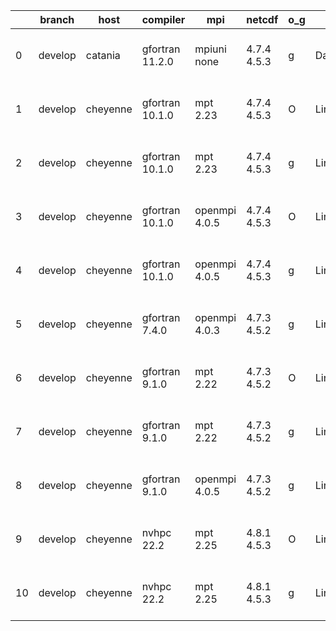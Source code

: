 |    | branch   | host     | compiler        | mpi           | netcdf      | o_g   | os     | build   | u_pass   | u_fail   | s_pass   | s_fail   | e_pass   | e_fail   | nuopc_pass   | nuopc_fail   | artifacts_hash                                                                                                                                              | modified                  |
|----|----------|----------|-----------------|---------------|-------------|-------|--------|---------|----------|----------|----------|----------|----------|----------|--------------|--------------|-------------------------------------------------------------------------------------------------------------------------------------------------------------|---------------------------|
|  0 | develop  | catania  | gfortran 11.2.0 | mpiuni none   | 4.7.4 4.5.3 | g     | Darwin | pass    | 12142    | 0        | 8        | 0        | 43       | 0        | 0            | 50           | [artifacts](https://github.com/esmf-org/esmf-test-artifacts/tree/b1616bac63a12762c41ee4f7f8d2daa85a5fb224/develop/catania/gfortran/11.2.0/g/mpiuni/none)    | 2022-06-06 11:58:24 -0600 |
|  1 | develop  | cheyenne | gfortran 10.1.0 | mpt 2.23      | 4.7.4 4.5.3 | O     | Linux  | pass    | pending  | pending  | pending  | pending  | pending  | pending  | pending      | pending      | [artifacts](https://github.com/esmf-org/esmf-test-artifacts/tree/4c9a4334225506610567d51b241fc7e8c9d6e00f/develop/cheyenne/gfortran/10.1.0/O/mpt/2.23)      | 2022-06-06 11:33:02 -0600 |
|  2 | develop  | cheyenne | gfortran 10.1.0 | mpt 2.23      | 4.7.4 4.5.3 | g     | Linux  | pass    | pending  | pending  | pending  | pending  | pending  | pending  | pending      | pending      | [artifacts](https://github.com/esmf-org/esmf-test-artifacts/tree/0310c62ee45836f59ce564ce66ff13aaba607715/develop/cheyenne/gfortran/10.1.0/g/mpt/2.23)      | 2022-06-06 11:48:39 -0600 |
|  3 | develop  | cheyenne | gfortran 10.1.0 | openmpi 4.0.5 | 4.7.4 4.5.3 | O     | Linux  | pass    | pending  | pending  | pending  | pending  | pending  | pending  | pending      | pending      | [artifacts](https://github.com/esmf-org/esmf-test-artifacts/tree/038daf9803fd09166a9709b2d54f9522eef3230d/develop/cheyenne/gfortran/10.1.0/O/openmpi/4.0.5) | 2022-06-06 11:32:26 -0600 |
|  4 | develop  | cheyenne | gfortran 10.1.0 | openmpi 4.0.5 | 4.7.4 4.5.3 | g     | Linux  | pass    | pending  | pending  | pending  | pending  | pending  | pending  | pending      | pending      | [artifacts](https://github.com/esmf-org/esmf-test-artifacts/tree/3a55cb57d14347b00ca810d783cba502e33d5280/develop/cheyenne/gfortran/10.1.0/g/openmpi/4.0.5) | 2022-06-06 11:49:11 -0600 |
|  5 | develop  | cheyenne | gfortran 7.4.0  | openmpi 4.0.3 | 4.7.3 4.5.2 | g     | Linux  | pass    | pending  | pending  | pending  | pending  | pending  | pending  | pending      | pending      | [artifacts](https://github.com/esmf-org/esmf-test-artifacts/tree/bba012032f9e3a52d2a5e19bac3ec07a123ad912/develop/cheyenne/gfortran/7.4.0/g/openmpi/4.0.3)  | 2022-06-06 11:43:23 -0600 |
|  6 | develop  | cheyenne | gfortran 9.1.0  | mpt 2.22      | 4.7.3 4.5.2 | O     | Linux  | pass    | 13665    | 0        | 49       | 0        | 80       | 0        | 50           | 0            | [artifacts](https://github.com/esmf-org/esmf-test-artifacts/tree/ccfd5a2e2ffe27be5e693f528e92cb421331165a/develop/cheyenne/gfortran/9.1.0/O/mpt/2.22)       | 2022-06-06 12:15:52 -0600 |
|  7 | develop  | cheyenne | gfortran 9.1.0  | mpt 2.22      | 4.7.3 4.5.2 | g     | Linux  | pass    | pending  | pending  | pending  | pending  | pending  | pending  | pending      | pending      | [artifacts](https://github.com/esmf-org/esmf-test-artifacts/tree/666a2f2bae689a0098a03103362b577bafa77b96/develop/cheyenne/gfortran/9.1.0/g/mpt/2.22)       | 2022-06-06 11:46:00 -0600 |
|  8 | develop  | cheyenne | gfortran 9.1.0  | openmpi 4.0.5 | 4.7.3 4.5.2 | g     | Linux  | pass    | pending  | pending  | pending  | pending  | pending  | pending  | pending      | pending      | [artifacts](https://github.com/esmf-org/esmf-test-artifacts/tree/6aaeea2667b06915ee9f5651e467f612982744f9/develop/cheyenne/gfortran/9.1.0/g/openmpi/4.0.5)  | 2022-06-06 11:45:31 -0600 |
|  9 | develop  | cheyenne | nvhpc 22.2      | mpt 2.25      | 4.8.1 4.5.3 | O     | Linux  | pass    | pending  | pending  | pending  | pending  | pending  | pending  | pending      | pending      | [artifacts](https://github.com/esmf-org/esmf-test-artifacts/tree/fa3ca5c7ce4ef40e2b7602cde466f1d0fe81e8c3/develop/cheyenne/nvhpc/22.2/O/mpt/2.25)           | 2022-06-06 11:55:57 -0600 |
| 10 | develop  | cheyenne | nvhpc 22.2      | mpt 2.25      | 4.8.1 4.5.3 | g     | Linux  | pass    | pending  | pending  | pending  | pending  | pending  | pending  | pending      | pending      | [artifacts](https://github.com/esmf-org/esmf-test-artifacts/tree/f90046cf53fcdb3b3c401613410cc35d2e0f3214/develop/cheyenne/nvhpc/22.2/g/mpt/2.25)           | 2022-06-06 12:12:58 -0600 |